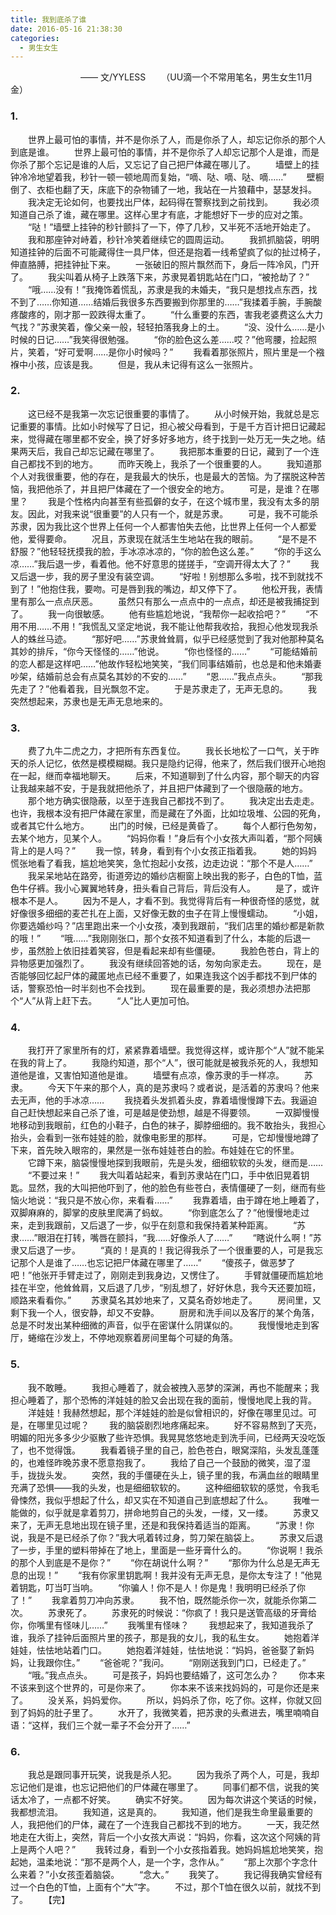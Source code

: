 ```yaml
---
title: 我到底杀了谁
date: 2016-05-16 21:38:30
categories: 
  - 男生女生
---
```


　　　　　　　　—— 文/YYLESS
　　（UU滴一个不常用笔名，男生女生11月金）
<!-- more -->
### 1.
　　世界上最可怕的事情，并不是你杀了人，而是你杀了人，却忘记你杀的那个人到底是谁。
　　世界上最可怕的事情，并不是你杀了人却忘记那个人是谁，而是你杀了那个忘记是谁的人后，又忘记了自己把尸体藏在哪儿了。
　　墙壁上的挂钟冷冷地望着我，秒针一顿一顿地周而复始，“嘀、哒、嘀、哒、嘀……”
　　壁橱倒了、衣柜也翻了天，床底下的杂物铺了一地，我站在一片狼藉中，瑟瑟发抖。
　　我决定无论如何，也要找出尸体，起码得在警察找到之前找到。
　　我必须知道自己杀了谁，藏在哪里。这样心里才有底，才能想好下一步的应对之策。
　　“哒！”墙壁上挂钟的秒针颤抖了一下，停了几秒，又半死不活地开始走了。
　　我和那座钟对峙着，秒针冷笑着继续它的圆周运动。
　　我抓抓脑袋，明明知道挂钟的后面不可能藏得住一具尸体，但还是抱着一线希望疯了似的扯过椅子，伸直胳膊，把挂钟扯下来。
　　一张破旧的照片飘然而下，身后一阵冷风，门开了。
　　我尖叫着从椅子上跌落下来，苏隶晃着钥匙站在门口，“被抢劫了？”
　　“哦……没有！”我掩饰着慌乱，苏隶是我的未婚夫，“我只是想找点东西，找不到了……你知道……结婚后我很多东西要搬到你那里的……”我揉着手腕，手腕酸疼酸疼的，刚才那一跤跌得太重了。
　　“什么重要的东西，害我老婆费这么大力气找？”苏隶笑着，像父亲一般，轻轻拍落我身上的土。
　　“没、没什么……是小时候的日记……”我笑得很勉强。
　　“你的脸色这么差……哎？”他弯腰，捡起照片，笑着，“好可爱啊……是你小时候吗？”
　　我看着那张照片，照片里是一个襁褓中小孩，应该是我。
　　但是，我从未记得有这么一张照片。
### 2.
　　这已经不是我第一次忘记很重要的事情了。
　　从小时候开始，我就总是忘记重要的事情。比如小时候写了日记，担心被父母看到，于是千方百计把日记藏起来，觉得藏在哪里都不安全，换了好多好多地方，终于找到一处万无一失之地。结果两天后，我自己却忘记藏在哪里了。
　　我把那本重要的日记，藏到了一个连自己都找不到的地方。
　　而昨天晚上，我杀了一个很重要的人。
　　我知道那个人对我很重要，他的存在，是我最大的快乐，也是最大的苦恼。为了摆脱这种苦恼，我把他杀了，并且把尸体藏在了一个很安全的地方。
　　可是，是谁？在哪里？
　　我是个性格内向甚至有些孤僻的女子，在这个城市里，我没有太多的朋友。因此，对我来说“很重要”的人只有一个，就是苏隶。
　　可是，我不可能杀苏隶，因为我比这个世界上任何一个人都害怕失去他，比世界上任何一个人都爱他，爱得要命。
　　况且，苏隶现在就活生生地站在我的眼前。
　　“是不是不舒服？”他轻轻抚摸我的脸，手冰凉冰凉的，“你的脸色这么差。”
　　“你的手这么凉……”我后退一步，看着他。他不好意思的搓搓手，“空调开得太大了？”
　　我又后退一步，我的房子里没有装空调。
　　“好啦！别想那么多啦，找不到就找不到了！”他抱住我，要吻。可是唇到我的嘴边，却又停下了。
　　他松开我，表情里有那么一点点厌恶。
　　虽然只有那么一点点中的一点点，却还是被我捕捉到了。
　　我一向很敏感。
　　他有些尴尬地说，“我帮你一起收拾吧？”
　　“不用不用……不用！”我慌乱又坚定地说，我不能让他帮我收拾，我担心他发现我杀人的蛛丝马迹。
　　“那好吧……”苏隶耸耸肩，似乎已经感觉到了我对他那种莫名其妙的排斥，“你今天怪怪的……”他说。
　　“你也怪怪的……”
　　“可能结婚前的恋人都是这样吧……”他故作轻松地笑笑，“我们同事结婚前，也总是和他未婚妻吵架，结婚前总会有点莫名其妙的不安的……”
　　“恩……”我点点头。
　　“那我先走了？”他看着我，目光飘忽不定。
　　于是苏隶走了，无声无息的。
　　我突然想起来，苏隶也是无声无息地来的。
### 3.
　　费了九牛二虎之力，才把所有东西复位。
　　我长长地松了一口气，关于昨天的杀人记忆，依然是模模糊糊。我只是隐约记得，他来了，然后我们很开心地抱在一起，继而幸福地聊天。
　　后来，不知道聊到了什么内容，那个聊天的内容让我越来越不安，于是我就把他杀了，并且把尸体藏到了一个很隐蔽的地方。
　　那个地方确实很隐蔽，以至于连我自己都找不到了。
　　我决定出去走走。也许，我根本没有把尸体藏在家里，而是藏在了外面，比如垃圾堆、公园的死角，或者其它什么地方。
　　出门的时候，已经是黄昏了。
　　每个人都行色匆匆，去某个地方，见某个人。
　　“妈妈你看！”身后有个小女孩大声叫着，“那个阿姨背上的是人吗？”
　　我一惊，转身，看到有个小女孩正指着我。
　　她的妈妈慌张地看了看我，尴尬地笑笑，急忙抱起小女孩，边走边说：“那个不是人……”
　　我呆呆地站在路旁，街道旁边的婚纱店橱窗上映出我的影子，白色的T恤，蓝色牛仔裤。我小心翼翼地转身，扭头看自己背后，背后没有人。
　　是了，或许根本不是人。
　　因为不是人，才看不到。我觉得背后有一种很奇怪的感觉，就好像很多细细的麦芒扎在上面，又好像无数的虫子在背上慢慢蠕动。
　　“小姐，你要选婚纱吗？”店里跑出来一个小女孩，凑到我跟前，“我们店里的婚纱都是新款的哦！”
　　“哦……”我刚刚张口，那个女孩不知道看到了什么，本能的后退一步，虽然脸上依旧挂着笑容，但是看起来却有些僵硬。
　　我脸色苍白，背上的异物感更加强烈了。
　　我没有继续回答她的话，匆匆向家走去。
　　现在，是否能够回忆起尸体的藏匿地点已经不重要了，如果连我这个凶手都找不到尸体的话，警察恐怕一时半刻也不会找到。
　　现在最重要的是，我必须想办法把那个“人”从背上赶下去。
　　“人”比人更加可怕。
### 4.
　　我打开了家里所有的灯，紧紧靠着墙壁。我觉得这样，或许那个“人”就不能呆在我的背上了。
　　我隐约知道，那个“人”，很可能就是被我杀死的人，我想知道他是谁，又害怕知道他是谁。
　　墙壁有点凉，像苏隶的手一样凉。
　　苏隶。
　　今天下午来的那个人，真的是苏隶吗？或者说，是活着的苏隶吗？他来去无声，他的手冰凉……
　　我挠着头发抓着头皮，靠着墙慢慢蹲下去。我逼迫自己赶快想起来自己杀了谁，可是越是使劲想，越是不得要领。
　　一双脚慢慢地移动到我眼前，红色的小鞋子，白色的袜子，脚脖细细的。我不敢抬头，我担心抬头，会看到一张布娃娃的脸，就像电影里的那样。
　　可是，它却慢慢地蹲了下来，首先映入眼帘的，果然是一张布娃娃苍白的脸。布娃娃在它的怀里。
　　它蹲下来，脑袋慢慢地探到我眼前，先是头发，细细软软的头发，继而是……
　　“不要过来！”
　　我大叫着站起来，看到苏隶站在门口，手中依旧晃着钥匙。显然，我的大叫把他吓到了，他的脸色有些苍白，表情僵硬了一刻，继而有些恼火地说：“我只是不放心你，来看看……”
　　我靠着墙，由于蹲在地上睡着了，双脚麻麻的，脚掌的皮肤里爬满了蚂蚁。
　　“你到底怎么了？”他慢慢地走过来，走到我跟前，又后退了一步，似乎在刻意和我保持着某种距离。
　　“苏隶……”眼泪在打转，嘴唇在颤抖，“我……好像杀人了……”
　　“瞎说什么啊！”苏隶又后退了一步。
　　“真的！是真的！我记得我杀了一个很重要的人，可是我忘记那个人是谁了……也忘记把尸体藏在哪里了……”
　　“傻孩子，做恶梦了吧！”他张开手臂走过了，刚刚走到我身边，又愣住了。
　　手臂就僵硬而尴尬地挂在半空，他耸耸肩，又后退了几步，“别乱想了，好好休息，我今天还要加班，顺路来看看你。”
　　苏隶莫名其妙地来了，又莫名奇妙地走了。
　　房间里，又剩下我一个人，很安静，却又不安静。
　　厨房和洗手间以及客厅的某个角落，总是不时发出某种细微的声音，似乎在密谋什么阴谋似的。
　　我慢慢地走到客厅，蜷缩在沙发上，不停地观察着房间里每个可疑的角落。
### 5.
　　我不敢睡。
　　我担心睡着了，就会被拽入恶梦的深渊，再也不能醒来；我担心睡着了，那个恐怖的洋娃娃的脸又会出现在我的面前，慢慢地爬上我的背。
　　洋娃娃！我赫然想起，那个洋娃娃的脸是似曾相识的，好像在哪里见过。可是，在哪里见过呢？
　　我的脑袋剧烈地疼痛起来。
　　好不容易熬到了天亮，明媚的阳光多多少少驱散了些许恐惧。我晃晃悠悠地走到洗手间，已经两天没吃饭了，也不觉得饿。
　　我看着镜子里的自己，脸色苍白，眼窝深陷，头发乱蓬蓬的，也难怪昨晚苏隶不愿意抱我了。
　　我给了自己一个鼓励的微笑，湿了湿手，拢拢头发。
　　突然，我的手僵硬在头上，镜子里的我，布满血丝的眼睛里充满了恐惧——我的头发，也是细细软软的。
　　这种细细软软的感觉，令我毛骨悚然，我似乎想起了什么，却又实在不知道自己到底想起了什么。
　　我唯一能做的，似乎就是拿着剪刀，拼命地剪自己的头发，一缕，又一缕。
　　苏隶又来了，无声无息地出现在镜子里，还是和我保持着适当的距离。
　　“苏隶！你说，我是不是已经杀了你？”我大吼着转过身，剪刀架在脑袋上。
　　苏隶又后退了一步，手里的塑料带掉在了地上，里面是一些牙膏什么的。
　　“你说啊！我杀的那个人到底是不是你？”
　　“你在胡说什么啊？”
　　“那你为什么总是无声无息的出现！”
　　“我有你家里钥匙啊！我并没有无声无息，是你太专注了！”他晃着钥匙，叮当叮当响。
　　“你骗人！你不是人！你是鬼！我明明已经杀了你了！”
　　我拿着剪刀冲向苏隶。
　　我不怕，既然能杀你一次，就能杀你第二次。
　　苏隶死了。
　　苏隶死的时候说：“你疯了！我只是送管高级的牙膏给你，你嘴里有怪味儿……”
　　我嘴里有怪味？
　　我想起来了，我知道我杀了谁，我杀了挂钟后面照片里的孩子，那是我的女儿，我的私生女。
　　她抱着洋娃娃，怯怯地站着门口。
　　她抱着洋娃娃，怯怯地说：“妈妈，爸爸娶了新妈妈，让我跟你住。”
　　“爸爸呢？”我问。
　　“刚刚送我到门口，已经走了。”
　　“哦。”我点点头。
　　可是孩子，妈妈也要结婚了，这可怎么办？
　　你本来不该来到这个世界的，可是你来了。
　　你本来不该来找妈妈的，可是你还是来了。
　　没关系，妈妈爱你。
　　所以，妈妈杀了你，吃了你。这样，你就又回到了妈妈的肚子里了。
　　水开了，我微笑着，把苏隶的头煮进去，嘴里喃喃自语：“这样，我们三个就一辈子不会分开了……”
### 6.
　　我总是跟同事开玩笑，说我是杀人犯。
　　因为我杀了两个人，可是，我却忘记他们是谁，也忘记把他们的尸体藏在哪里了。
　　同事们都不信，说我的笑话太冷了，一点都不好笑。
　　确实不好笑。
　　因为每次讲这个笑话的时候，我都想流泪。
　　我知道，这是真的。
　　我知道，他们是我生命里最重要的人，我把他们的尸体，藏在了一个连我自己都找不到的地方。
　　一天，我茫然地走在大街上，突然，背后一个小女孩大声说：“妈妈，你看，这次这个阿姨的背上是两个人吧？”
　　我转过身，看到一个小女孩指着我。她妈妈尴尬地笑笑，抱起她，温柔地说：“那不是两个人，是一个字，念作从。”
　　“那上次那个字念什么来着？”小女孩歪着脑袋。
　　“念大。”
　　我笑了。
　　我记得我确实曾经有过一个白色的T恤，上面有个“大”字。
　　不过，那个T恤在很久以前，就找不到了。
　　【完】